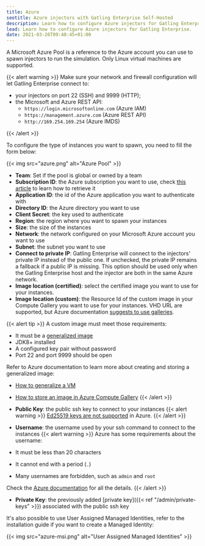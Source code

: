 ```yaml
---
title: Azure
seotitle: Azure injectors with Gatling Enterprise Self-Hosted
description: Learn how to configure Azure injectors for Gatling Enterprise.
lead: Learn how to configure Azure injectors for Gatling Enterprise.
date: 2021-03-26T09:40:45+01:00
---
```


A Microsoft Azure Pool is a reference to the Azure account you can use to spawn injectors to run the simulation. Only Linux virtual machines are supported.

{{< alert warning >}}
Make sure your network and firewall configuration will let Gatling Enterprise connect to:
* your injectors on port 22 (SSH) and 9999 (HTTP);
* the Microsoft and Azure REST API:
  * `https://login.microsoftonline.com` (Azure IAM)
  * `https://management.azure.com` (Azure REST API)
  * `http://169.254.169.254` (Azure IMDS)

{{< /alert >}}

To configure the type of instances you want to spawn, you need to fill the form below:

{{< img src="azure.png" alt="Azure Pool" >}}

- **Team**: Set if the pool is global or owned by a team
- **Subscription ID**: the Azure subscription you want to use, check [this article](https://www.inkoop.io/blog/how-to-get-azure-api-credentials/) to learn how to retrieve it
- **Application ID**: the id of the Azure application you want to authenticate with
- **Directory ID**: the Azure directory you want to use
- **Client Secret**: the key used to authenticate
- **Region**: the region where you want to spawn your instances
- **Size**: the size of the instances
- **Network**: the network configured on your Microsoft Azure account you want to use
- **Subnet**: the subnet you want to use
- **Connect to private IP**: Gatling Enterprise will connect to the injectors' private IP instead of the public one. If unchecked, the private IP remains a fallback if a public IP is missing. This option should be used only when the Gatling Enterprise host and the injector are both in the same Azure network.
- **Image location (certified)**: select the certified image you want to use for your instances.
- **Image location (custom)**: the Resource Id of the custom image in your Compute Gallery you want to use for your instances. VHD URL are supported, but Azure documentation [suggests to use galleries](https://learn.microsoft.com/en-us/azure/virtual-machines/vm-specialized-image-version).

{{< alert tip >}}
A custom image must meet those requirements:
- It must be a [generalized image](https://learn.microsoft.com/en-us/azure/virtual-machines/shared-image-galleries?tabs=azure-cli#generalized-and-specialized-images)
- JDK8+ installed
- A configured key pair without password
- Port 22 and port 9999 should be open

Refer to Azure documentation to learn more about creating and storing a generalized image:
- [How to generalize a VM](https://learn.microsoft.com/en-us/azure/virtual-machines/generalize#linux)
- [How to store an image in Azure Compute Gallery](https://learn.microsoft.com/en-us/azure/virtual-machines/shared-image-galleries?tabs=azure-cli)
{{< /alert >}}

- **Public Key**: the public ssh key to connect to your instances
{{< alert warning >}}
[Ed25519 keys are not supported](https://docs.microsoft.com/en-us/troubleshoot/azure/virtual-machines/ed25519-ssh-keys) in Azure.
{{< /alert >}}

- **Username**: the username used by your ssh command to connect to the instances
{{< alert warning >}}
Azure has some requirements about the username:

- It must be less than 20 characters
- It cannot end with a period (`.`)
- Many usernames are forbidden, such as `admin` and `root`

Check the [Azure documentation](https://docs.microsoft.com/en-us/azure/virtual-machines/windows/faq#what-are-the-username-requirements-when-creating-a-vm-) for all the details.
{{< /alert >}}

- **Private Key**: the previously added [private key]({{< ref "/admin/private-keys" >}}) associated with the public ssh key

It's also possible to use User Assigned Managed Identities, refer to the installation guide if you want to create a Managed Identity:

{{< img src="azure-msi.png" alt="User Assigned Managed Identities" >}}
